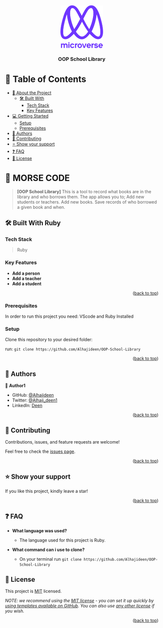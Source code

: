 <a name="readme-top"></a>

<div align="center">
  <img src="murple_logo.png" alt="logo" width="140"  height="auto" />
  <br/>

  <h3><b>OOP School Library</b></h3>

</div>

# 📗 Table of Contents

- [📖 About the Project](#about-project)
  - [🛠 Built With](#built-with)
    - [Tech Stack](#tech-stack)
    - [Key Features](#key-features)
- [💻 Getting Started](#getting-started)
  - [Setup](#setup)
  - [Prerequisites](#prerequisites)
- [👥 Authors](#authors)
- [🤝 Contributing](#contributing)
- [⭐️ Show your support](#support)
- [❓ FAQ](#faq)
- [📝 License](#license)

# 📖 MORSE CODE <a name="about-project"></a>

> **[OOP School Library]** This is a tool to record what books are in the library and who borrows them. The app allows you to; Add new students or teachers. Add new books. Save records of who borrowed a given book and when.
## 🛠 Built With <a name="built-with">Ruby</a>

### Tech Stack <a name="tech-stack"></a>

> Ruby


### Key Features <a name="key-features"></a>

- **Add a person**
- **Add a teacher**
- **Add a student**

<p align="right">(<a href="#readme-top">back to top</a>)</p>

### Prerequisites

In order to run this project you need: VScode and Ruby Installed

### Setup

Clone this repository to your desired folder:

run: `git clone https://github.com/Alhajideen/OOP-School-Library`

<p align="right">(<a href="#readme-top">back to top</a>)</p>

## 👥 Authors <a name="authors"></a>

👤 **Author1**

- GitHub: [@Alhajideen](https://github.com/Alhajideen)
- Twitter: [@Alhaji_deen1](https://twitter.com/Alhaji_deen1)
- LinkedIn: [Deen](https://linkedin.com/in/nurudeen-salifu-776753244)


<p align="right">(<a href="#readme-top">back to top</a>)</p>

## 🤝 Contributing <a name="contributing"></a>

Contributions, issues, and feature requests are welcome!

Feel free to check the [issues page](https://github.com/Alhajideen/OOP-School-Library/issues).

<p align="right">(<a href="#readme-top">back to top</a>)</p>

## ⭐️ Show your support <a name="support"></a>

If you like this project, kindly leave a star! 

<p align="right">(<a href="#readme-top">back to top</a>)</p>

## ❓ FAQ <a name="faq"></a>

- **What language was used?**

  - The language used for this project is Ruby.

- **What command can i use to clone?**

  - On your terminal run `git clone https://github.com/Alhajideen/OOP-School-Library`


## 📝 License <a name="license"></a>

This project is [MIT](https://github.com/Alhajideen/OOP-School-Library/blob/dev/MIT.md) licensed.

_NOTE: we recommend using the [MIT license](https://choosealicense.com/licenses/mit/) - you can set it up quickly by [using templates available on GitHub](https://docs.github.com/en/communities/setting-up-your-project-for-healthy-contributions/adding-a-license-to-a-repository). You can also use [any other license](https://choosealicense.com/licenses/) if you wish._

<p align="right">(<a href="#readme-top">back to top</a>)</p>
